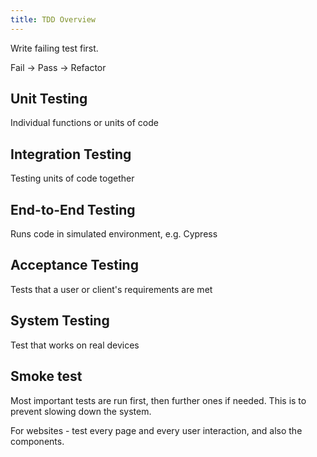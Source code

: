 ```yaml
---
title: TDD Overview
---
```


Write failing test first.

Fail -> Pass -> Refactor

## Unit Testing

Individual functions or units of code

## Integration Testing

Testing units of code together

## End-to-End Testing

Runs code in simulated environment, e.g. Cypress

## Acceptance Testing

Tests that a user or client's requirements are met

## System Testing

Test that works on real devices

## Smoke test

Most important tests are run first, then further ones if needed. This is to prevent slowing down the system.

For websites - test every page and every user interaction, and also the components.
